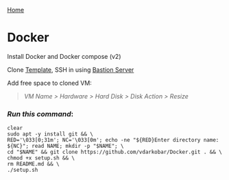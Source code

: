 <p align="left">
  <a href="https://github.com/vdarkobar/Home-Cloud#self-hosted-cloud">Home</a>
</p>  
  
# Docker
Install Docker and Docker compose (v2)  

  
Clone <a href="https://github.com/vdarkobar/DebianTemplate/blob/main/README.md#debian-template">Template</a>, SSH in using <a href="https://github.com/vdarkobar/Home-Cloud/blob/main/shared/Bastion.md#bastion">Bastion Server</a>  

  
Add free space to cloned VM:  
> *VM Name > Hardware > Hard Disk > Disk Action > Resize*  
  
### *Run this command*:
```
clear
sudo apt -y install git && \
RED='\033[0;31m'; NC='\033[0m'; echo -ne "${RED}Enter directory name: ${NC}"; read NAME; mkdir -p "$NAME"; \
cd "$NAME" && git clone https://github.com/vdarkobar/Docker.git . && \
chmod +x setup.sh && \
rm README.md && \
./setup.sh
```
